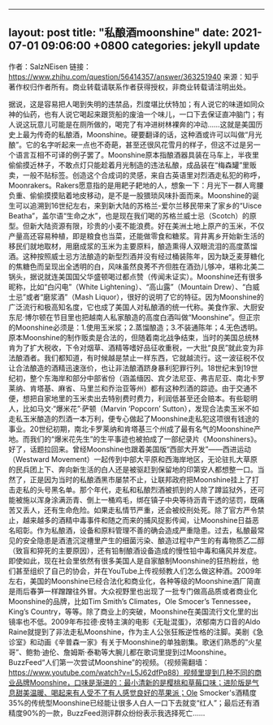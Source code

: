 <!--
 * @Author: your name
 * @Date: 2021-07-01 09:05:48
 * @LastEditTime: 2021-07-01 09:12:47
 * @LastEditors: Please set LastEditors
 * @Description: In User Settings Edit
 * @FilePath: \myblog\_posts\2021-07-01-有感而发.md
-->

---
layout: post
title:  "私酿酒moonshine"
date:   2021-07-01 09:06:00 +0800
categories: jekyll update
---


作者：SalzNEisen
链接：https://www.zhihu.com/question/56414357/answer/363251940
来源：知乎
著作权归作者所有。商业转载请联系作者获得授权，非商业转载请注明出处。

据说，这是容易把人喝到失明的违禁品，烈度堪比伏特加；有人说它的味道如同众神的仙药，也有人说它喝起来跟货船的废油一个味儿，一口下去保证直冲脑门；有人说这玩意儿可能是在厕所做的，喝完了有冲进树林裸奔的冲动……这就是美国历史上最为传奇的私酿酒，Moonshine。硬要翻译的话，这种酒或许可以叫做“月光酿”。它的名字听起来一点也不奇葩，甚至还很风花雪月的样子，但这不过是另一个语言互相不可译的例子罢了。Moonshine原本指酿酒器具装在马车上，半夜里偷偷摸近林子，不敢点灯只能趁着月光制造的违法私酿，成品装在“梅森罐”里贩卖，一般不贴标签。创造这个合成词的灵感，来自古英语里对烈酒走私犯的称呼，Moonrakers。Rakers愿意指的是用耙子耙地的人，想象一下：月光下一群人弯腰负重、偷偷摸摸贴着地皮移动，是不是一股猥琐风味扑面而来。Moonshine的诞生可以追溯到16世纪左右，来到新大陆的苏格兰-爱尔兰移民带来了家乡的“Uisce Beatha”，盖尔语“生命之水”，也是现在我们喝的苏格兰威士忌（Scotch）的原型。但新大陆资源有限，珍贵的小麦不能浪费。好在美洲土地上原产的玉米，不仅产量高还容易种植，即是粮食也当菜，还能做零食和糖浆。背井离乡开始新生活的移民们就地取材，用磨成浆的玉米为主要原料，酿造熏得人双眼流泪的高度蒸馏酒。这种按照威士忌方法酿造的新型烈酒并没有经过桶装陈年，因为缺乏麦芽糖化的焦糖色而呈现出全透明的白，风味虽然良莠不齐但胜在酒劲儿够冲，堪称北美二锅头，据说就连美国国父华盛顿喝过都点赞（传闻未证实）。Moonshine还有很多昵称，比如“白闪电”（White Lightening）、“高山露”（Mountain Drew）、“白威士忌”或者“磨浆酒”（Mash Liquor），很好的说明了它的特征。因为Moonshine的广泛流行和极高知名度，它也成了美国人对私酿酒的统一代称。美食作家、大厨安东尼·博尔顿在节目里也把越南人私家酿造的高度白酒叫做“Moonshine”。但正宗的Moonshine必须是：1.使用玉米浆；2.蒸馏酿造；3.不装通陈年；4.无色透明。原本Moonshine的制作贩卖是合法的，但随着南北战争结束，当时的美国总统林肯为了扩大税收，下令对烟草、酒精等嗜好品征收重税，一大批“良民”就此变为非法酿酒者。我们都知道，有时候越是禁止一样东西，它就越流行。这一波征税不仅让合法酿造的酒精迅速涨价，也让非法酿酒跻身暴利犯罪行列。18世纪末到19世纪初，整个东海岸和部分中部省份（涵盖缅因、宾夕法尼亚、弗吉尼亚、南北卡罗莱纳、肯塔基、麻省、马里兰和乔治亚等州）都有这种烈酒的踪迹。由于交通不便，想把自家地里的玉米卖出去特别费时费力，利润低甚至还会赔本。有些聪明人，比如马文·“爆米花”·萨顿（Marvin ‘Popcorn’ Sutton），发现合法卖玉米不如走私玉米酿造的烈酒一本万利，便专心做起了Moonshine走私犯这项很有钱途的事业。20世纪初期，南北卡罗莱纳和肯塔基三个州成了最有名气的Moonshine产地。而我们的“爆米花先生”的生平事迹也被拍成了一部纪录片《Moonshiners》。好了，话题拉回来。曾经Moonshine也跟着美国版“西部大开发”——西进运动（Westward Movement）一起传到中部大平原和西海岸地区，无论驻扎大草原的民兵团上下、奔向新生活的白人还是被驱赶到保留地的印第安人都想整一口。当然了，正是因为当时的私酿酒黑市屡禁不止，让联邦政府把Moonshine挂上了打击走私的头号黑名单。那个年代，走私和私酿烈酒被抓到的人除了蹲监狱外，还可能被施以浑身涂满沥青、倒上一桶鸡毛，绑在镇子中央等待沥青干透的惩罚，既痛苦又丢人，还有生命危险。如果走私情节严重，还会被绞刑处死。除了官方严令禁止，越来越多的酒精中毒事件和随之而来的捕风捉影传闻，让Moonshine日益恶名昭彰。作为私酿酒，设备和原料管理不善的确会造成严重隐患。过去，私酿最常见的安全隐患是酒渣沉淀槽里产生的细菌污染、酿造过程中产生的有毒物质乙二醇（致盲和猝死的主要原因），还有铅制酿酒设备造成的慢性铅中毒和痛风并发症。即使如此，现在社会里依然有很多美国人是自家酿制Moonshine的狂热粉丝，他们甚至组织了自己的协会，并在YouTube上传视频教人们怎么做这种酒。2009年左右，美国的Moonshine已经合法化和商业化，各种等级的Moonshine酒厂简直是雨后春笋一样蹭蹭往外冒。大众视野里也出现了一批专门做高品质或者商业化Moonshine的品牌，比如Tim Smith’s Climates，Ole Smocer’s Tennessee，King’s Country，等等。除了商业上的突破，Moonshine在美国流行文化里的出镜率也不低。2009年布拉德·皮特主演的电影《无耻混蛋》，浓郁南方口音的Aldo Raine就提到了非法走私Moonshine，作为主人公张狂叛逆性格的注脚。美剧《急诊室》和动画《辛普森一家》有关于Moonshine的单独剧集。歌迷们熟悉的“火星哥”、鲍勃·迪伦、詹姆斯·泰勒等大腕儿都在歌词里提到过Moonshine。BuzzFeed“人们第一次尝试Moonshine”的视频。（视频需翻墙：https://www.youtube.com/watch?v=L5J62dfPq88）视频里提到几种不同的商业品牌Moonshine，口味是渐进的：最小清新的是樱桃和草莓口味；进阶版是气息甜美温暖、喝起来有人受不了有人感觉良好的苹果派；Ole Smocker's酒精度35%的传统型Moonshine已经能让很多人白人一口下去就变“红人”；最后还有酒精度90%的一款，BuzzFeed测评群众纷纷表示我选择死亡……
